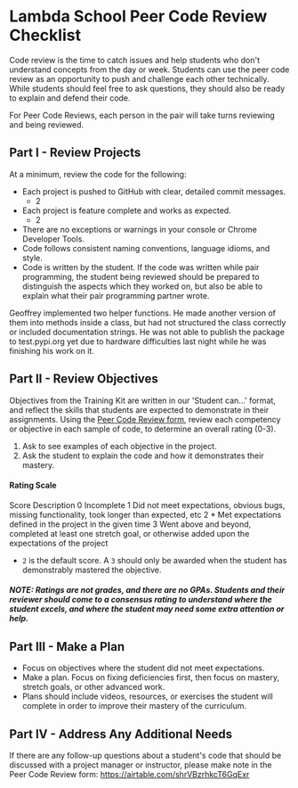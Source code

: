 # Lambda School Peer Code Review Checklist

Code review is the time to catch issues and help students who don't understand concepts from the day or week. Students can use the peer code review as an opportunity to push and challenge each other technically. While students should feel free to ask questions, they should also be ready to explain and defend their code.

For Peer Code Reviews, each person in the pair will take turns reviewing and being reviewed.

## Part I - Review Projects

At a minimum, review the code for the following:

- Each project is pushed to GitHub with clear, detailed commit messages.
  - 2
- Each project is feature complete and works as expected.
  - 2
- There are no exceptions or warnings in your console or Chrome Developer Tools.
- Code follows consistent naming conventions, language idioms, and style.
- Code is written by the student. If the code was written while pair programming, the student being reviewed should be prepared to distinguish the aspects which they worked on, but also be able to explain what their pair programming partner wrote.

Geoffrey implemented two helper functions. He made another version of them into methods inside a class, but had not structured the class correctly or included documentation strings. He was not able to publish the package to test.pypi.org yet due to hardware difficulties last night while he was finishing his work on it.

## Part II - Review Objectives

Objectives from the Training Kit are written in our 'Student can...' format, and reflect the skills that students are expected to demonstrate in their assignments. Using the [Peer Code Review form](https://airtable.com/shrVBzrhkcT6GqExr), review each competency or objective in each sample of code, to determine an overall rating (0-3).

1. Ask to see examples of each objective in the project.
2. Ask the student to explain the code and how it demonstrates their mastery.

#### Rating Scale

Score Description
0     Incomplete
1     Did not meet expectations, obvious bugs, missing functionality, took longer than expected, etc
2 *   Met expectations defined in the project in the given time
3     Went above and beyond, completed at least one stretch goal, or otherwise added upon the expectations of the project

* `2` is the default score. A `3` should only be awarded when the student has demonstrably mastered the objective.

##### NOTE: Ratings are not grades, and there are no GPAs. Students and their reviewer should come to a consensus rating to understand where the student excels, and where the student may need some extra attention or help.


## Part III - Make a Plan

- Focus on objectives where the student did not meet expectations.
- Make a plan. Focus on fixing deficiencies first, then focus on mastery, stretch goals, or other advanced work.
- Plans should include videos, resources, or exercises the student will complete in order to improve their mastery of the curriculum.



## Part IV - Address Any Additional Needs

If there are any follow-up questions about a student's code that should be discussed with a project manager or instructor, please make note in the Peer Code Review form: https://airtable.com/shrVBzrhkcT6GqExr


